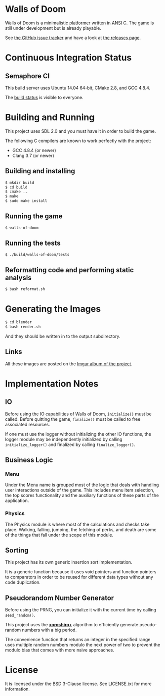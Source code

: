 # Walls of Doom

Walls of Doom is a minimalistic
[platformer](https://en.wikipedia.org/wiki/Platform_game) written in [ANSI
C](https://en.wikipedia.org/wiki/ANSI_C). The game is still under development
but is already playable.

See [the GitHub issue
tracker](https://github.com/walls-of-doom/walls-of-doom/issues) and have a look
at [the releases page](https://github.com/walls-of-doom/walls-of-doom/releases).

# Continuous Integration Status

## Semaphore CI

This build server uses Ubuntu 14.04 64-bit, CMake 2.8, and GCC 4.8.4.

The [build status](https://semaphoreci.com/walls-of-doom/walls-of-doom) is
visible to everyone.

# Building and Running

This project uses SDL 2.0 and you must have it in order to build the game.

The following C compilers are known to work perfectly with the project:

+ GCC 4.8.4 (or newer)
+ Clang 3.7 (or newer)

## Building and installing

```bash
$ mkdir build
$ cd build
$ cmake ..
$ make
$ sudo make install
```

## Running the game

```bash
$ walls-of-doom
```

## Running the tests

```bash
$ ./build/walls-of-doom/tests
```

## Reformatting code and performing static analysis

```bash
$ bash reformat.sh
```

# Generating the Images

```bash
$ cd blender
$ bash render.sh
```

And they should be written in to the output subdirectory.

## Links

All these images are posted on the [Imgur album of the project](http://imgur.com/a/kiOY2).

# Implementation Notes

## IO

Before using the IO capabilities of Walls of Doom, `initialize()` must be
called. Before quitting the game, `finalize()` must be called to free associated
resources.

If one must use the logger without initializing the other IO functions, the
logger module may be independently initialized by calling `initialize_logger()`
and finalized by calling `finalize_logger()`.

## Business Logic

### Menu

Under the Menu name is grouped most of the logic that deals with handling user
interactions outside of the game. This includes menu item selection, the top
scores functionality and the auxiliary functions of these parts of the
application.

### Physics

The Physics module is where most of the calculations and checks take place.
Walking, falling, jumping, the fetching of perks, and death are some of the
things that fall under the scope of this module.

## Sorting

This project has its own generic insertion sort implementation.

It is a generic function because it uses void pointers and function pointers to
comparators in order to be reused for different data types without any code
duplication.

## Pseudorandom Number Generator

Before using the PRNG, you can initialize it with the current time by calling
`seed_random()`.

This project uses the **[xoroshiro+](http://xoroshiro.di.unimi.it/)** algorithm
to efficiently generate pseudo-random numbers with a big period.

The convenience function that returns an integer in the specified range uses
multiple random numbers modulo the next power of two to prevent the modulo bias
that comes with more naive approaches.

# License

It is licensed under the BSD 3-Clause license. See LICENSE.txt for more
information.
